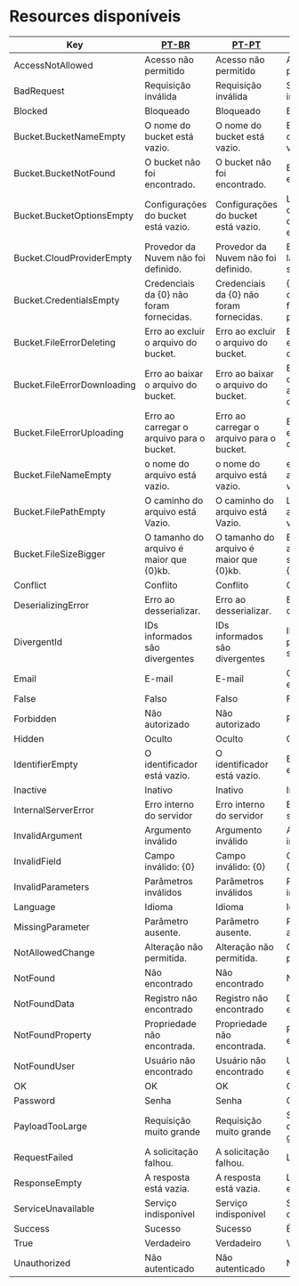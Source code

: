 # Resources disponíveis

| Key                         | [PT-BR](/Tooark/Resources/pt-BR.default.json) | [PT-PT](/Tooark/Resources/pt-PT.default.json) | [ES-ES](/Tooark/Resources/es-ES.default.json) | [EN-US](/Tooark/Resources/en-US.default.json) |
| --------------------------- | --------------------------------------------- | --------------------------------------------- | --------------------------------------------- | --------------------------------------------- |
| AccessNotAllowed            | Acesso não permitido                          | Acesso não permitido                          | Acceso no permitido                           | Access not allowed                            |
| BadRequest                  | Requisição inválida                           | Requisição inválida                           | Solicitud inválida                            | Bad request                                   |
| Blocked                     | Bloqueado                                     | Bloqueado                                     | Bloqueado                                     | Blocked                                       |
| Bucket.BucketNameEmpty      | O nome do bucket está vazio.                  | O nome do bucket está vazio.                  | El nombre del depósito está vacío.            | Bucket name is empty.                         |
| Bucket.BucketNotFound       | O bucket não foi encontrado.                  | O bucket não foi encontrado.                  | El cubo no fue encontrado.                    | Bucket not found.                             |
| Bucket.BucketOptionsEmpty   | Configurações do bucket está vazio.           | Configurações do bucket está vazio.           | La configuración del depósito está vacía.     | Bucket settings are empty.                    |
| Bucket.CloudProviderEmpty   | Provedor da Nuvem não foi definido.           | Provedor da Nuvem não foi definido.           | El proveedor de la nube no ha sido definido.  | Cloud provider not defined.                   |
| Bucket.CredentialsEmpty     | Credenciais da {0} não foram fornecidas.      | Credenciais da {0} não foram fornecidas.      | {0} credenciales no fueron proporcionadas.    | {0} credentials not provided.                 |
| Bucket.FileErrorDeleting    | Erro ao excluir o arquivo do bucket.          | Erro ao excluir o arquivo do bucket.          | Error al eliminar el archivo del depósito.    | Error deleting file from bucket.              |
| Bucket.FileErrorDownloading | Erro ao baixar o arquivo do bucket.           | Erro ao baixar o arquivo do bucket.           | Error al descargar el archivo del depósito.   | Error downloading file from bucket.           |
| Bucket.FileErrorUploading   | Erro ao carregar o arquivo para o bucket.     | Erro ao carregar o arquivo para o bucket.     | Error al cargar el archivo al depósito.       | Error uploading file to bucket.               |
| Bucket.FileNameEmpty        | o nome do arquivo está vazio.                 | o nome do arquivo está vazio.                 | el nombre del archivo está vacío.             | File name is empty.                           |
| Bucket.FilePathEmpty        | O caminho do arquivo está Vazio.              | O caminho do arquivo está Vazio.              | La ruta del archivo está vacía.               | File path is empty.                           |
| Bucket.FileSizeBigger       | O tamanho do arquivo é maior que {0}kb.       | O tamanho do arquivo é maior que {0}kb.       | El tamaño del archivo es superior a {0}kb.    | File size is greater than {0}kb.              |
| Conflict                    | Conflito                                      | Conflito                                      | Conflicto                                     | Conflict                                      |
| DeserializingError          | Erro ao desserializar.                        | Erro ao desserializar.                        | Error al deserializar                         | Deserializing error                           |
| DivergentId                 | IDs informados são divergentes                | IDs informados são divergentes                | IDs proporcionados son divergentes            | Divergent IDs provided                        |
| Email                       | E-mail                                        | E-mail                                        | Correo electrónico                            | Email                                         |
| False                       | Falso                                         | Falso                                         | Falso                                         | False                                         |
| Forbidden                   | Não autorizado                                | Não autorizado                                | Prohibido                                     | Forbidden                                     |
| Hidden                      | Oculto                                        | Oculto                                        | Oculto                                        | Hidden                                        |
| IdentifierEmpty             | O identificador está vazio.                   | O identificador está vazio.                   | El identificador está vacío                   | Identifier is empty                           |
| Inactive                    | Inativo                                       | Inativo                                       | Inactivo                                      | Inactive                                      |
| InternalServerError         | Erro interno do servidor                      | Erro interno do servidor                      | Error interno del servidor                    | Internal server error                         |
| InvalidArgument             | Argumento inválido                            | Argumento inválido                            | Argumento inválido                            | Invalid argument                              |
| InvalidField                | Campo inválido: {0}                           | Campo inválido: {0}                           | Campo inválido: {0}                           | Invalid field: {0}                            |
| InvalidParameters           | Parâmetros inválidos                          | Parâmetros inválidos                          | Parámetros inválidos                          | Invalid parameters                            |
| Language                    | Idioma                                        | Idioma                                        | Idioma                                        | Language                                      |
| MissingParameter            | Parâmetro ausente.                            | Parâmetro ausente.                            | Parámetro ausente                             | Missing parameter                             |
| NotAllowedChange            | Alteração não permitida.                      | Alteração não permitida.                      | Cambio no permitido                           | Change not allowed                            |
| NotFound                    | Não encontrado                                | Não encontrado                                | No encontrado                                 | Not found                                     |
| NotFoundData                | Registro não encontrado                       | Registro não encontrado                       | Datos no encontrados                          | Data not found                                |
| NotFoundProperty            | Propriedade não encontrada.                   | Propriedade não encontrada.                   | Propiedad no encontrada                       | Property not found                            |
| NotFoundUser                | Usuário não encontrado                        | Usuário não encontrado                        | Usuario no encontrado                         | User not found                                |
| OK                          | OK                                            | OK                                            | OK                                            | OK                                            |
| Password                    | Senha                                         | Senha                                         | Contraseña                                    | Password                                      |
| PayloadTooLarge             | Requisição muito grande                       | Requisição muito grande                       | Solicitud demasiado grande                    | Payload too large                             |
| RequestFailed               | A solicitação falhou.                         | A solicitação falhou.                         | La solicitud falló                            | Request failed                                |
| ResponseEmpty               | A resposta está vazia.                        | A resposta está vazia.                        | La respuesta está vacía                       | Response is empty                             |
| ServiceUnavailable          | Serviço indisponível                          | Serviço indisponível                          | Servicio no disponible                        | Service unavailable                           |
| Success                     | Sucesso                                       | Sucesso                                       | Éxito                                         | Success                                       |
| True                        | Verdadeiro                                    | Verdadeiro                                    | Verdadero                                     | True                                          |
| Unauthorized                | Não autenticado                               | Não autenticado                               | No autenticado                                | Unauthorized                                  |
